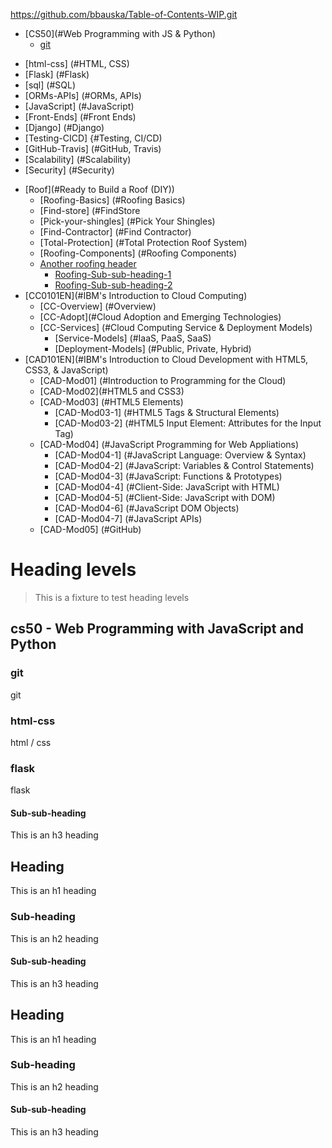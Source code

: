 
https://github.com/bbauska/Table-of-Contents-WIP.git
- [CS50](#Web Programming with JS & Python)
  * [git](#git)
<!--    + [Sub-sub-heading](#sub-sub-heading)  -->
  * [html-css] (#HTML, CSS)
  * [Flask] (#Flask)
  * [sql] (#SQL)
  * [ORMs-APIs] (#ORMs, APIs)
  * [JavaScript] (#JavaScript)
  * [Front-Ends] (#Front Ends)
  * [Django] (#Django)
  * [Testing-CICD] {#Testing, CI/CD)
  * [GitHub-Travis] (#GitHub, Travis)
  * [Scalability] (#Scalability)
  * [Security] (#Security)
- [Roof](#Ready to Build a Roof (DIY))
  * [Roofing-Basics] (#Roofing Basics)
  * [Find-store] (#FindStore
  * [Pick-your-shingles] (#Pick Your Shingles)
  * [Find-Contractor] (#Find Contractor)
  * [Total-Protection] (#Total Protection Roof System)
  * [Roofing-Components] (#Roofing Components)
  * [Another roofing header](#roofing-sub-99)
    + [Roofing-Sub-sub-heading-1](#roofing-sub-sub-heading-1)
    + [Roofing-Sub-sub-heading-2](#roofing-sub-sub-heading-2)
- [CC0101EN](#IBM's Introduction to Cloud Computing)
  * [CC-Overview] (#Overview)
  * [CC-Adopt](#Cloud Adoption and Emerging Technologies)
  * [CC-Services] (#Cloud Computing Service & Deployment Models)
    + [Service-Models] (#IaaS, PaaS, SaaS)
	+ [Deployment-Models] (#Public, Private, Hybrid)
- [CAD101EN](#IBM's Introduction to Cloud Development with HTML5, CSS3, & JavaScript)
  * [CAD-Mod01] (#Introduction to Programming for the Cloud)
  * [CAD-Mod02](#HTML5 and CSS3)
  * [CAD-Mod03] (#HTML5 Elements)
    + [CAD-Mod03-1] (#HTML5 Tags & Structural Elements)
	+ [CAD-Mod03-2] (#HTML5 Input Element: Attributes for the Input Tag)
  * [CAD-Mod04] (#JavaScript Programming for Web Appliations)
    + [CAD-Mod04-1] (#JavaScript Language: Overview & Syntax)
	+ [CAD-Mod04-2] (#JavaScript: Variables & Control Statements)
	+ [CAD-Mod04-3] (#JavaScript: Functions & Prototypes)
	+ [CAD-Mod04-4] (#Client-Side: JavaScript with HTML)
	+ [CAD-Mod04-5] (#Client-Side: JavaScript with DOM)
	+ [CAD-Mod04-6] (#JavaScript DOM Objects)
	+ [CAD-Mod04-7] (#JavaScript APIs)
  * [CAD-Mod05] (#GitHub)
  
# Heading levels

> This is a fixture to test heading levels

<!-- toc -->

## cs50 - Web Programming with JavaScript and Python

### git

git

### html-css

html / css

### flask

flask

#### Sub-sub-heading

This is an h3 heading

## Heading

This is an h1 heading

### Sub-heading

This is an h2 heading

#### Sub-sub-heading

This is an h3 heading

## Heading

This is an h1 heading

### Sub-heading

This is an h2 heading

#### Sub-sub-heading

This is an h3 heading
